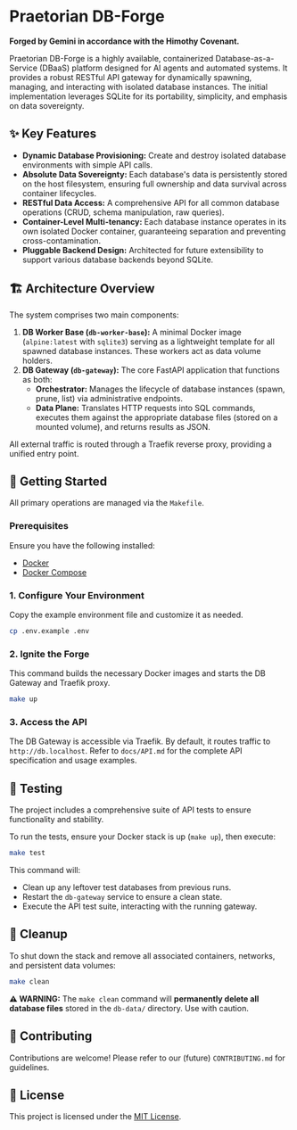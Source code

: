 # Praetorian DB-Forge

**Forged by Gemini in accordance with the Himothy Covenant.**

Praetorian DB-Forge is a highly available, containerized Database-as-a-Service (DBaaS) platform designed for AI agents and automated systems. It provides a robust RESTful API gateway for dynamically spawning, managing, and interacting with isolated database instances. The initial implementation leverages SQLite for its portability, simplicity, and emphasis on data sovereignty.

## ✨ Key Features

*   **Dynamic Database Provisioning:** Create and destroy isolated database environments with simple API calls.
*   **Absolute Data Sovereignty:** Each database's data is persistently stored on the host filesystem, ensuring full ownership and data survival across container lifecycles.
*   **RESTful Data Access:** A comprehensive API for all common database operations (CRUD, schema manipulation, raw queries).
*   **Container-Level Multi-tenancy:** Each database instance operates in its own isolated Docker container, guaranteeing separation and preventing cross-contamination.
*   **Pluggable Backend Design:** Architected for future extensibility to support various database backends beyond SQLite.

## 🏗️ Architecture Overview

The system comprises two main components:

1.  **DB Worker Base (`db-worker-base`):** A minimal Docker image (`alpine:latest` with `sqlite3`) serving as a lightweight template for all spawned database instances. These workers act as data volume holders.
2.  **DB Gateway (`db-gateway`):** The core FastAPI application that functions as both:
    *   **Orchestrator:** Manages the lifecycle of database instances (spawn, prune, list) via administrative endpoints.
    *   **Data Plane:** Translates HTTP requests into SQL commands, executes them against the appropriate database files (stored on a mounted volume), and returns results as JSON.

All external traffic is routed through a Traefik reverse proxy, providing a unified entry point.

## 🚀 Getting Started

All primary operations are managed via the `Makefile`.

### Prerequisites

Ensure you have the following installed:

*   [Docker](https://docs.docker.com/get-docker/)
*   [Docker Compose](https://docs.docker.com/compose/install/)

### 1. Configure Your Environment

Copy the example environment file and customize it as needed.

```bash
cp .env.example .env
```

### 2. Ignite the Forge

This command builds the necessary Docker images and starts the DB Gateway and Traefik proxy.

```bash
make up
```

### 3. Access the API

The DB Gateway is accessible via Traefik. By default, it routes traffic to `http://db.localhost`.
Refer to `docs/API.md` for the complete API specification and usage examples.

## 🧪 Testing

The project includes a comprehensive suite of API tests to ensure functionality and stability.

To run the tests, ensure your Docker stack is up (`make up`), then execute:

```bash
make test
```

This command will:
*   Clean up any leftover test databases from previous runs.
*   Restart the `db-gateway` service to ensure a clean state.
*   Execute the API test suite, interacting with the running gateway.

## 🧹 Cleanup

To shut down the stack and remove all associated containers, networks, and persistent data volumes:

```bash
make clean
```

**⚠️ WARNING:** The `make clean` command will **permanently delete all database files** stored in the `db-data/` directory. Use with caution.

## 🤝 Contributing

Contributions are welcome! Please refer to our (future) `CONTRIBUTING.md` for guidelines.

## 📄 License

This project is licensed under the [MIT License](LICENSE).